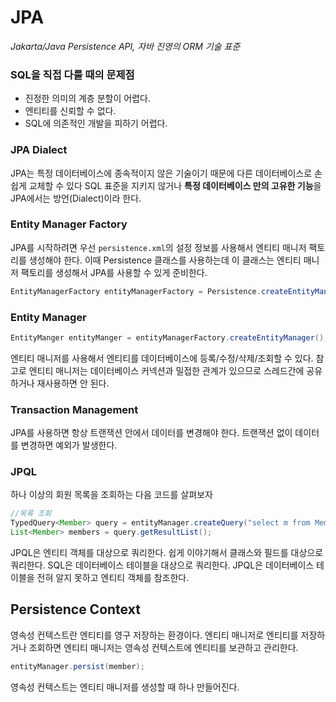 # JPA
_Jakarta/Java Persistence API, 자바 진영의 ORM 기술 표준_


### SQL을 직접 다룰 때의 문제점

- 진정한 의미의 계층 분할이 어렵다.
- 엔티티를 신뢰할 수 없다.
- SQL에 의존적인 개발을 피하기 어렵다.


### JPA Dialect
JPA는 특정 데이터베이스에 종속적이지 않은 기술이기 때문에 다른 데이터베이스로 손쉽게 교체할 수 있다
SQL 표준을 지키지 않거나 **특정 데이터베이스 만의 고유한 기능**을 JPA에서는 방언(Dialect)이라 한다.

### Entity Manager Factory

JPA를 시작하려면 우선 `persistence.xml`의 설정 정보를 사용해서 엔티티 매니저 팩토리를 생성해야 한다.
이때 Persistence 클래스를 사용하는데 이 클래스는 엔티티 매니저 팩토리를 생성해서 JPA를 사용할 수 있게 준비한다.

```java
EntityManagerFactory entityManagerFactory = Persistence.createEntityManagerFactory("jpabook");
```

### Entity Manager

```java
EntityManger entityManger = entityManagerFactory.createEntityManager();
```

엔티티 매니저를 사용해서 엔티티를 데이터베이스에 등록/수정/삭제/조회할 수 있다. 
참고로 엔티티 매니저는 데이터베이스 커넥션과 밀접한 관계가 있으므로 스레드간에 공유하거나 재사용하면 안 된다.


### Transaction Management

JPA를 사용하면 항상 트랜잭션 안에서 데이터를 변경해야 한다. 트랜잭션 없이 데이터를 변경하면 예외가 발생한다.

### JPQL

하나 이상의 회원 목록을 조회하는 다음 코드를 살펴보자

```java
//목록 조회
TypedQuery<Member> query = entityManager.createQuery("select m from Member m", Member.class);
List<Member> members = query.getResultList();
```

JPQL은 엔티티 객체를 대상으로 쿼리한다. 쉽게 이야기해서 클래스와 필드를 대상으로 쿼리한다.
SQL은 데이터베이스 테이블을 대상으로 쿼리한다.
JPQL은 데이터베이스 테이블을 전혀 알지 못하고 엔티티 객체를 참조한다.


## Persistence Context

영속성 컨텍스트란 엔티티를 영구 저장하는 환경이다.
엔티티 매니저로 엔티티를 저장하거나 조회하면 엔티티 매니저는 영속성 컨텍스트에 엔티티를 보관하고 관리한다.

```java
entityManager.persist(member);
```

영속성 컨텍스트는 엔티티 매니저를 생성할 때 하나 만들어진다.



